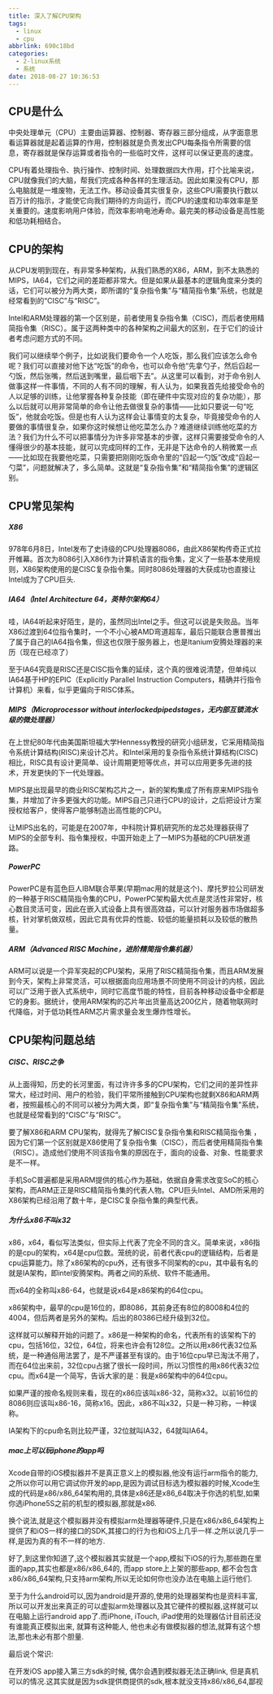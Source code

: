 ```yaml
---
title: 深入了解CPU架构
tags:
  - linux
  - cpu
abbrlink: 690c18bd
categories:
  - 2-linux系统
  - 系统
date: 2018-08-27 10:36:53
---
```




## CPU是什么

中央处理单元（CPU）主要由运算器、控制器、寄存器三部分组成，从字面意思看运算器就是起着运算的作用，控制器就是负责发出CPU每条指令所需要的信息，寄存器就是保存运算或者指令的一些临时文件，这样可以保证更高的速度。  



CPU有着处理指令、执行操作、控制时间、处理数据四大作用，打个比喻来说，CPU就像我们的大脑，帮我们完成各种各样的生理活动。因此如果没有CPU，那么电脑就是一堆废物，无法工作。移动设备其实很复杂，这些CPU需要执行数以百万计的指示，才能使它向我们期待的方向运行，而CPU的速度和功率效率是至关重要的。速度影响用户体验，而效率影响电池寿命。最完美的移动设备是高性能和低功耗相结合。 



## CPU的架构

从CPU发明到现在，有非常多种架构，从我们熟悉的X86，ARM，到不太熟悉的MIPS，IA64，它们之间的差距都非常大。但是如果从最基本的逻辑角度来分类的话，它们可以被分为两大类，即所谓的“复杂指令集”与“精简指令集”系统，也就是经常看到的“CISC”与“RISC”。



 Intel和ARM处理器的第一个区别是，前者使用复杂指令集（CISC)，而后者使用精简指令集（RISC）。属于这两种类中的各种架构之间最大的区别，在于它们的设计者考虑问题方式的不同。



我们可以继续举个例子，比如说我们要命令一个人吃饭，那么我们应该怎么命令呢？我们可以直接对他下达“吃饭”的命令，也可以命令他“先拿勺子，然后舀起一勺饭，然后张嘴，然后送到嘴里，最后咽下去”。从这里可以看到，对于命令别人做事这样一件事情，不同的人有不同的理解，有人认为，如果我首先给接受命令的人以足够的训练，让他掌握各种复杂技能（即在硬件中实现对应的复杂功能），那么以后就可以用非常简单的命令让他去做很复杂的事情——比如只要说一句“吃饭”，他就会吃饭。但是也有人认为这样会让事情变的太复杂，毕竟接受命令的人要做的事情很复杂，如果你这时候想让他吃菜怎么办？难道继续训练他吃菜的方法？我们为什么不可以把事情分为许多非常基本的步骤，这样只需要接受命令的人懂得很少的基本技能，就可以完成同样的工作，无非是下达命令的人稍微累一点——比如现在我要他吃菜，只需要把刚刚吃饭命令里的“舀起一勺饭”改成“舀起一勺菜”，问题就解决了，多么简单。这就是“复杂指令集”和“精简指令集”的逻辑区别。

<!-- more -->



## CPU常见架构

##### X86

978年6月8日，Intel发布了史诗级的CPU处理器8086，由此X86架构传奇正式拉开帷幕。首次为8086引入X86作为计算机语言的指令集，定义了一些基本使用规则，X86架构使用的是CISC复杂指令集。同时8086处理器的大获成功也直接让Intel成为了CPU巨头.

##### IA64（Intel Architecture 64，英特尔架构64）

哇，IA64听起来好陌生，是的，虽然同出Intel之手。但这可以说是失败品。当年X86过渡到64位指令集时，一个不小心被AMD弯道超车，最后只能联合惠普推出了属于自己的IA64指令集，但这也仅限于服务器上，也是Itanium安腾处理器的来历（现在已经凉了）

至于IA64究竟是RISC还是CISC指令集的延续，这个真的很难说清楚，但单纯以IA64基于HP的EPIC（Explicitly Parallel Instruction Computers，精确并行指令计算机）来看，似乎更偏向于RISC体系。

##### MIPS（Microprocessor without interlockedpipedstages，无内部互锁流水级的微处理器）

在上世纪80年代由美国斯坦福大学Hennessy教授的研究小组研发，它采用精简指令系统计算结构(RISC)来设计芯片。和Intel采用的复杂指令系统计算结构(CISC)相比，RISC具有设计更简单、设计周期更短等优点，并可以应用更多先进的技术，开发更快的下一代处理器。

MIPS是出现最早的商业RISC架构芯片之一，新的架构集成了所有原来MIPS指令集，并增加了许多更强大的功能。MIPS自己只进行CPU的设计，之后把设计方案授权给客户，使得客户能够制造出高性能的CPU。

让MIPS出名的，可能是在2007年，中科院计算机研究所的龙芯处理器获得了MIPS的全部专利、指令集授权，中国开始走上了一MIPS为基础的CPU研发道路。

##### PowerPC

PowerPC是有蓝色巨人IBM联合苹果(早期mac用的就是这个)、摩托罗拉公司研发的一种基于RISC精简指令集的CPU，PowerPC架构最大优点是灵活性非常好，核心数目灵活可变，因此在嵌入式设备上具有很高效益，可以针对服务器市场做超多核，针对掌机做双核，因此它具有优异的性能、较低的能量损耗以及较低的散热量。

##### ARM（Advanced RISC Machine，进阶精简指令集机器）

ARM可以说是一个异军突起的CPU架构，采用了RISC精简指令集，而且ARM发展到今天，架构上非常灵活，可以根据面向应用场景不同使用不同设计的内核，因此可以广泛用于嵌入式系统中，同时它高度节能的特性，目前各种移动设备中全都是它的身影。据统计，使用ARM架构的芯片年出货量高达200亿片，随着物联网时代降临，对于低功耗性ARM芯片需求量会发生爆炸性增长。



## CPU架构问题总结

##### CISC、RISC之争

从上面得知，历史的长河里面，有过许许多多的CPU架构，它们之间的差异性非常大，经过时间、用户的检验，我们平常所接触到CPU架构也就剩X86和ARM两者，按照最核心的不同可以被分为两大类，即“复杂指令集”与“精简指令集”系统，也就是经常看到的“CISC”与“RISC”。



要了解X86和ARM CPU架构，就得先了解CISC复杂指令集和RISC精简指令集 ，因为它们第一个区别就是X86使用了复杂指令集（CISC），而后者使用精简指令集（RISC）。造成他们使用不同该指令集的原因在于，面向的设备、对象、性能要求是不一样。

手机SoC普遍都是采用ARM提供的核心作为基础，依据自身需求改变SoC的核心架构，而ARM正正是RISC精简指令集的代表人物。CPU巨头Intel、AMD所采用的X86架构已经沿用了数十年，是CISC复杂指令集的典型代表。



##### 为什么x86不叫x32

x86，x64，看似写法类似，但实际上代表了完全不同的含义。简单来说，x86指的是cpu的架构，x64是cpu位数。笼统的说，前者代表cpu的逻辑结构，后者是cpu运算能力。除了x86架构的cpu外，还有很多不同架构的cpu，其中最有名的就是IA架构，即intel安腾架构。两者之间的系统、软件不能通用。

而x64的全称叫x86-64，也就是说x64是x86架构的64位cpu。



x86架构中，最早的cpu是16位的，即8086，其前身还有8位的8008和4位的4004，但后两者是另外的架构。后出的80386已经升级到32位。

这样就可以解释开始的问题了。x86是一种架构的命名，代表所有的该架构下的cpu，包括16位，32位，64位，将来也许会有128位。之所以用x86代表32位系统，是一种通俗用法罢了，是不严谨甚至有误的。由于16位cpu早已淘汰不用了，而在64位出来前，32位cpu占据了很长一段时间，所以习惯性的用x86代表32位cpu。而x64是一个简写，告诉大家的是：我是x86架构中的64位cpu。



如果严谨的按命名规则来看，现在的x86应该叫x86-32，简称x32。以前16位的8086则应该叫x86-16，简称x16。因此，x86不叫x32，只是一种习称，一种误称。

IA架构下的cpu命名则比较严谨，32位就叫IA32，64就叫IA64。



##### mac上可以玩iphone的app吗

Xcode自带的iOS模拟器并不是真正意义上的模拟器,他没有运行arm指令的能力,之所以你可以用它调试你开发的app,是因为调试目标选为模拟器的时候,Xcode生成的代码是x86/x86_64架构用的,具体是x86还是x86_64取决于你选的机型,如果你选iPhone5S之前的机型的模拟器,那就是x86.



换个说法,就是这个模拟器并没有模拟arm处理器等硬件,只是在x86/x86_64架构上提供了和iOS一样的接口的SDK,其接口的行为也和iOS上几乎一样.之所以说几乎一样,是因为真的有不一样的地方.



好了,到这里你知道了,这个模拟器其实就是一个app,模拟下iOS的行为,那些跑在里面的app,其实也都是x86/x86_64的, 而app store上上架的那些app, 都不会包含x86/x86_64架构,只支持arm架构,所以无论如何你也没办法在电脑上运行他们.

至于为什么android可以,因为android是开源的,使用的处理器架构也是资料丰富,所以可以开发出来真正的可以虚拟arm处理器以及其它硬件的模拟器,这样就可以在电脑上运行android app了.而iPhone, iTouch, iPad使用的处理器估计目前还没有谁能真正模拟出来, 就算有这种能人, 他也未必有做模拟器的想法,就算有这个想法,那也未必有那个胆量.



最后说个常识:

在开发iOS app接入第三方sdk的时候, 偶尔会遇到模拟器无法正确link, 但是真机可以的情况.这其实就是因为sdk提供商提供的sdk,根本就没支持x86/x86_64,鄙视













